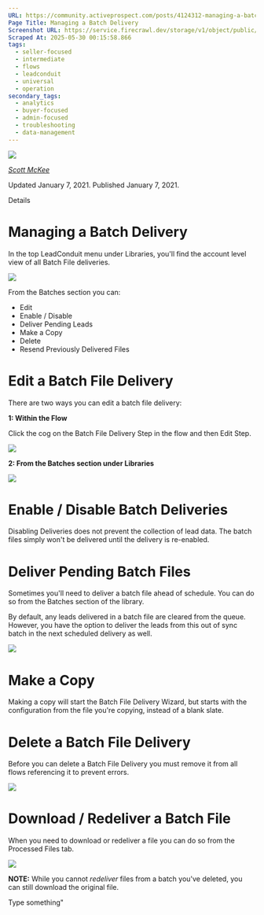 ```yaml
---
URL: https://community.activeprospect.com/posts/4124312-managing-a-batch-delivery
Page Title: Managing a Batch Delivery
Screenshot URL: https://service.firecrawl.dev/storage/v1/object/public/media/screenshot-bfd3b01e-26e0-4b02-a6e9-9340a6494d4f.png
Scraped At: 2025-05-30 00:15:58.866
tags:
  - seller-focused
  - intermediate
  - flows
  - leadconduit
  - universal
  - operation
secondary_tags:
  - analytics
  - buyer-focused
  - admin-focused
  - troubleshooting
  - data-management
---
```


[![](https://content1.bloomfire.com/avatars/users/1317000/thumb/thumbnail.png?f=1617311121&Expires=1748567752&Signature=X9fj59kSmWD-4zTnYmepc5gKRqn2PVncexDVa9LApbv-iop7C63UHcLx-fmxxAoLfRrlGiNk-rg7X~UUep8r-a8vX6Tk1P1Bra5LYbgpGLC9HWJBpqE5XIPK4BasUHX4ECchDubxZawERW9evx5dHSjZn1wkV9E9~XY8T4kDPRHDwRQn~DCD7Juh~~yOnadsDl-CUOcQZiZBOlTYMLytIDjBPLpNmADr0avpxQbIwEmHzOpMn~QvpKFhZkCn29EcInQ9YaKnmkoXBT-FopoN74PSKZuhnhN8-uhwLbtvlUlJv~uQYG8ise8NP2nQS~BfpVJiWF1xeERmGTQWG1GzSg__&Key-Pair-Id=APKAIDFCFZ2UHE5LPIUA)](https://community.activeprospect.com/memberships/7557680-scott-mckee)

[_Scott McKee_](https://community.activeprospect.com/memberships/7557680-scott-mckee)

Updated January 7, 2021. Published January 7, 2021.

Details

# Managing a Batch Delivery

In the top LeadConduit menu under Libraries, you'll find the account level view of all Batch File deliveries.

![](https://content0.bloomfire.com/thumbnails/contents/002/450/240/original.png?f=1610054356&Expires=1748567752&Signature=Evi3L5PHPQrP9GZrsm3fIBnG7D3nXt0-d1zvUpKKGPA8QlAMVGvepppVCLoKMe2Ed7NX4YpogFki-NhWEJZTX8tR6U--oQjVy0mRSVNGfj2b5bCU5ZzL6egENAeBQ56~~JAHIyLDmGy1gSsm~FvETcpV4pEB4~PS0RoID1fuMj4RAjPMhdYP1nQS~xsvmQnj6o5NUq0gUWyfxkek-0g5HiLy60tudOiSNmoAVpee4jFKGSJdzVWOXNiGmnDY59Xud5SSjyg5zYKRibdT8SFTdtT5e7JU28SlQlXYDBMUeoJQaSCHQrwR0KYgx5FypzyCTPw0yfN4WilICJETOpaE6Q__&Key-Pair-Id=APKAIDFCFZ2UHE5LPIUA)

From the Batches section you can:

- Edit
- Enable / Disable
- Deliver Pending Leads
- Make a Copy
- Delete
- Resend Previously Delivered Files

# Edit a Batch File Delivery

There are two ways you can edit a batch file delivery:

**1: Within the Flow**

Click the cog on the Batch File Delivery Step in the flow and then Edit Step.

![](https://content3.bloomfire.com/thumbnails/contents/002/450/242/original.png?f=1610054397&Expires=1748567752&Signature=VEJglh1xkZVnAMLkXcx3-JEAbqRWmHU8mhRo3z9NqdQH7h8N6X-zibUbntSbiXVyV1N4FJDWw5fYNBWlmeddBhZRH8kKZkV6ZJzfaqSx77CkSDN8cO0XfZwEKeAzTeA~Hdq0SYSBZDYBRivyEK0xWELk4Ds6JNxkyGfwaI7joexwaoWH~aSdyugC2LbLYOFGB-jA~zQrcZMro04OxuACbUljkYPNlRr6wj9HPbobSmYJERuMi3hEUyXQVdVVye-Z0T8b-3WBcShB3ReV6Me0NfXGyHJ-Gh4IU0uvsIMPNHcGCuiAC-2C7DvcJIW4qYK8onugmzIDzCjLOSmJvJssbQ__&Key-Pair-Id=APKAIDFCFZ2UHE5LPIUA)

**2: From the Batches section under Libraries**

![](https://content1.bloomfire.com/thumbnails/contents/002/450/245/original.png?f=1610054478&Expires=1748567752&Signature=Gk2AmarSzRopmDxAdaJuaas5O1LcUPJ-o0o8ayfWyCW-aLLEQ9y7M0~roy6L0w1WJatFABMzONJi1hmHaONB1wvAtgIe-y7eMrTkf60L2GJQvy2fa2-VpTUFN1v~fO0V7ad2kbNhK0pRZhtcUL10vPB1grLdJXX-u7OSPtCQJe6u6R4BFtLH0-h4EWB3qZZq3mYxgEVMJYX-ZeHpZLDjprBp4viCNARh9Rdag-hnPmgPmGCNvH9sNsi2WuNEscVbuaqO5s9AvQEMjEKA2v7X9Tuj77CE6BptU9uYwAiKp37VzRWgjfb2VMcgZEeMuJ3y2T1JdZfxCTjLccDDiEjxPw__&Key-Pair-Id=APKAIDFCFZ2UHE5LPIUA)

# Enable / Disable Batch Deliveries

Disabling Deliveries does not prevent the collection of lead data. The batch files simply won't be delivered until the delivery is re-enabled.

# Deliver Pending Batch Files

Sometimes you'll need to deliver a batch file ahead of schedule. You can do so from the Batches section of the library.

By default, any leads delivered in a batch file are cleared from the queue. However, you have the option to deliver the leads from this out of sync batch in the next scheduled delivery as well.

![](https://content2.bloomfire.com/thumbnails/contents/002/450/247/original.png?f=1610054508&Expires=1748567752&Signature=oizoJmhTEA2lTEGZOa2Q1zks7rcx7C7fLX0wvD5wnjANJDEKvreQaxCNX4Hb0AKhns-p1wjFmLVFw67slpCCtl32AkaPWcYU8fD10UYp~iBJuUIo9AJ5dsz5105rxkWEE5X9tGUnWPe3brpNlwxSI-soB~JfORv~4cy1hnGCSZxYQ7WFe4iXkN4ik73u08zWjYIVzXZ7i360RBhb57xqmVqPJf5tw2Ubi0T-2TDK5S4JnDViayMGiVKFaYVHxlfjScGP8ftEYlkZvxXuOye7LQi5W4ZvzICpoq6Iuxz2KpZBKqFQihsf~oFlpPpgKLyWheR8mmVRpWuW7YdFfdOFEQ__&Key-Pair-Id=APKAIDFCFZ2UHE5LPIUA)

# Make a Copy

Making a copy will start the Batch File Delivery Wizard, but starts with the configuration from the file you're copying, instead of a blank slate.

# Delete a Batch File Delivery

Before you can delete a Batch File Delivery you must remove it from all flows referencing it to prevent errors.

![](https://content3.bloomfire.com/thumbnails/contents/002/450/248/original.png?f=1610054537&Expires=1748567752&Signature=b1nNBl13MUuN8HJNmKxfqQXNTJ6I8HyTmOuOdxOYbyq6LZsLfuGLqTqBKFjYnLjTTwu7tNJuqEugUIZEem3npXL8JIShEr42y88txDfRYyh-aAUKrLecnIpjGAXw4TSk~DnH9JbtMThg--VGVWjFdL0od7riqSXUXGcXDq1itNBN-Nnjo4CNVzczL5cJUrbHVg5rb9LAR1b0A2gD7YZ~~11rbHpPgxNe7VFKYpUTkXZ348O-3QcxO3Y6oi1u0QQlpYDznwcJwr3X1DKPCtEXTnb9ykpAdRrVuq2G2i3qR1xiv7GRWy4LezfST-SUTaOE7geuHtaz7I~SQUrbB3SFQg__&Key-Pair-Id=APKAIDFCFZ2UHE5LPIUA)

# Download / Redeliver a Batch File

When you need to download or redeliver a file you can do so from the Processed Files tab.

![](https://content0.bloomfire.com/thumbnails/contents/002/450/249/original.png?f=1610054610&Expires=1748567752&Signature=tLyE4piyK~ZTsE7~49MkDgTCv~xx44Q1dHnwzH9tWOhOi0c4Py-mZPXycvEPjs6jQqL8LRJJHrvzTIs~BoETdCN5PxRDd9C1ADG2kzoA4zipcP4HsbJL86oKCzgA2yyRE2WY9bjqpPTiizKahmx0BopQmyeKQGY~1ApOp7z8jbOtPeBAa73pM-7yb7KXxqh3oNgZnFVJmoUGekBCEzkC25406mWCwyrsj26~KsYDaKKAFP8ja6vMQLN4eKa7uTZpP6u0KZx1Fy6CRl3JGLRPV4JX9U1uA8o~TMMEppAn~-21dGAqckxuq2qft~uv-gkv7QlUwwTyllXAQI~CA691Gw__&Key-Pair-Id=APKAIDFCFZ2UHE5LPIUA)

**NOTE:** While you cannot _redeliver_ files from a batch you've deleted, you can still download the original file.

Type something"


